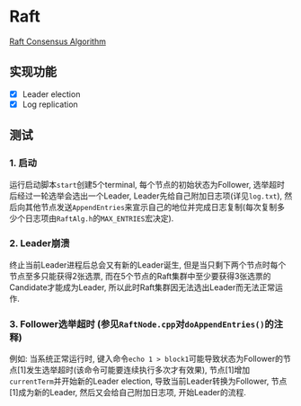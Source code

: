 # Raft
[Raft Consensus Algorithm](https://raft.github.io/)

## 实现功能
- [x] Leader election
- [x] Log replication

## 测试
### 1. 启动
运行启动脚本`start`创建5个terminal, 每个节点的初始状态为Follower, 选举超时后经过一轮选举会选出一个Leader, Leader先给自己附加日志项(详见`log.txt`), 然后向其他节点发送`AppendEntries`来宣示自己的地位并完成日志复制(每次复制多少个日志项由`RaftAlg.h`的`MAX_ENTRIES`宏决定).

### 2. Leader崩溃
终止当前Leader进程后总会又有新的Leader诞生, 但是当只剩下两个节点时每个节点至多只能获得2张选票, 而在5个节点的Raft集群中至少要获得3张选票的Candidate才能成为Leader, 所以此时Raft集群因无法选出Leader而无法正常运作.

### 3. Follower选举超时 (参见`RaftNode.cpp`对`doAppendEntries()`的注释)
例如: 当系统正常运行时, 键入命令`echo 1 > block1`可能导致状态为Follower的节点[1]发生选举超时(该命令可能要连续执行多次才有效果), 节点[1]增加`currentTerm`并开始新的Leader election, 导致当前Leader转换为Follower, 节点[1]成为新的Leader, 然后又会给自己附加日志项, 开始Leader的流程.
